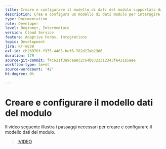```yaml
---
title: Creare e configurare il modello di dati del modulo supportato da Dynamics
description: Crea e configura un modello di dati modulo per interagire con le entità in Microsoft Dynamics.
type: Documentation
role: Developer
level: Beginner, Intermediate
version: Cloud Service
feature: Adaptive Forms, Integrations
topic: Development
jira: KT-9839
exl-id: cb26970f-f975-4405-bef6-782d27ab2906
duration: 179
source-git-commit: f4c621f3a9caa8c2c64b8323312343fe421a5aee
workflow-type: tm+mt
source-wordcount: '42'
ht-degree: 0%

---
```


# Creare e configurare il modello dati del modulo


Il video seguente illustra i passaggi necessari per creare e configurare il modello dati del modulo.

>[!VIDEO](https://video.tv.adobe.com/v/340790?quality=12&learn=on)
